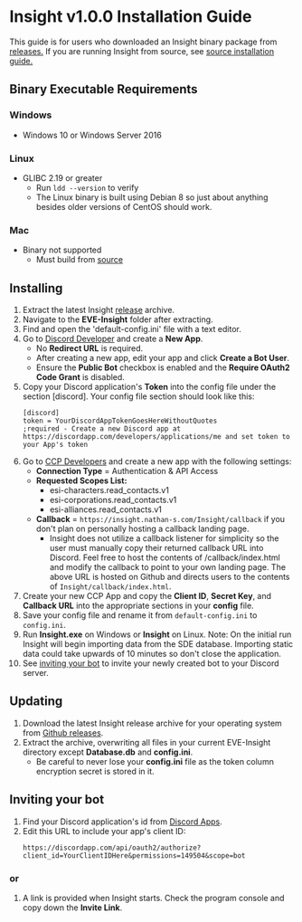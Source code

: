 # Insight v1.0.0 Installation Guide
This guide is for users who downloaded an Insight binary package from [releases.](https://github.com/Nathan-LS/Insight/releases)
If you are running Insight from source, see [source installation guide.](https://github.com/Nathan-LS/Insight/wiki/Source-Installation)
## Binary Executable Requirements

### Windows
* Windows 10 or Windows Server 2016
### Linux
* GLIBC 2.19 or greater
    * Run ```ldd --version``` to verify
    * The Linux binary is built using Debian 8 so just about anything besides older versions of CentOS should work.
### Mac
* Binary not supported
    * Must build from [source](https://github.com/Nathan-LS/Insight/wiki/Installation)

## Installing
1. Extract the latest Insight [release](https://github.com/Nathan-LS/Insight/releases) archive.
2. Navigate to the **EVE-Insight** folder after extracting.
3. Find and open the 'default-config.ini' file with a text editor.
4. Go to [Discord Developer](https://discordapp.com/developers/applications/me) and create a **New App**.
    * No **Redirect URL** is required.
    * After creating a new app, edit your app and click **Create a Bot User**.
    * Ensure the **Public Bot** checkbox is enabled and the **Require OAuth2 Code Grant** is disabled.
5. Copy your Discord application's **Token** into the config file under the section [discord]. Your config file section should look
like this:
    ```
    [discord]
    token = YourDiscordAppTokenGoesHereWithoutQuotes
    ;required - Create a new Discord app at https://discordapp.com/developers/applications/me and set token to your App's token
    ```
6. Go to [CCP Developers](https://developers.eveonline.com/applications/create) and create a new app with the following settings:
    * **Connection Type** = Authentication & API Access
    * **Requested Scopes List:**
        * esi-characters.read_contacts.v1
        * esi-corporations.read_contacts.v1
        * esi-alliances.read_contacts.v1
    * **Callback** = ```https://insight.nathan-s.com/Insight/callback``` if you don't plan on personally hosting a callback landing page.
        * Insight does not utilize a callback listener for simplicity so the user must manually copy their returned callback URL into Discord.
    Feel free to host the contents of /callback/index.html and modify the callback to point to your own landing page. The above URL is hosted on Github and directs users to the contents of ```Insight/callback/index.html```.
7. Create your new CCP App and copy the **Client ID**, **Secret Key**, and **Callback URL** into the appropriate sections in your **config** file.
8. Save your config file and rename it from ```default-config.ini``` to ```config.ini```.
9. Run **Insight.exe** on Windows or **Insight** on Linux.
Note: On the initial run Insight will begin importing data from the SDE database. Importing static data could take upwards of 10 minutes so don't close the application.
10. See [inviting your bot](#inviting-your-bot) to invite your newly created bot to your Discord server.

## Updating
1. Download the latest Insight release archive for your operating system from [Github releases](https://github.com/Nathan-LS/Insight/releases).
2. Extract the archive, overwriting all files in your current EVE-Insight directory except **Database.db** and **config.ini**.
    * Be careful to never lose your **config.ini** file as the token column encryption secret is stored in it.

## Inviting your bot
1. Find your Discord application's id from [Discord Apps](https://discordapp.com/developers/applications/me).
2. Edit this URL to include your app's client ID:
    ```
    https://discordapp.com/api/oauth2/authorize?client_id=YourClientIDHere&permissions=149504&scope=bot
    ```
### or
1. A link is provided when Insight starts. Check the program console and copy down the **Invite Link**.